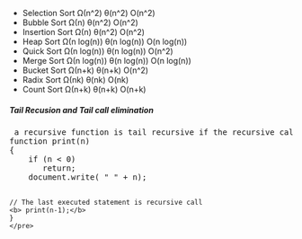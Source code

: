 * Selection Sort
        Ω(n^2)	θ(n^2)	O(n^2)	 
* Bubble Sort
	Ω(n)	θ(n^2)	O(n^2)	 
* Insertion Sort
	Ω(n)	θ(n^2)	O(n^2)	 
* Heap Sort
	Ω(n log(n))	θ(n log(n))	O(n log(n))	 
* Quick Sort
	Ω(n log(n))	θ(n log(n))	O(n^2)	 
* Merge Sort
	Ω(n log(n))	θ(n log(n))	O(n log(n))	 
* Bucket Sort
	Ω(n+k)	θ(n+k)	O(n^2)	 
* Radix Sort
	Ω(nk)	θ(nk)	O(nk)	 
* Count Sort
	Ω(n+k)	θ(n+k)	O(n+k)	 


<h5>Tail Recusion and Tail call elimination</h5>
<pre> a recursive function is tail recursive if the recursive call is the last thing executed by the function. 
function print(n)
{
    if (n < 0) 
       return;
    document.write( " " + n);
 
    // The last executed statement is recursive call
    <b> print(n-1);</b>
    }
    </pre>

